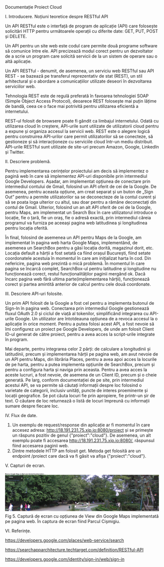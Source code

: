 Documentație Proiect Cloud

I.	Introducere. Noțiuni teoretice despre RESTful API 

Un API RESTful este o interfață de program de aplicație (API) care folosește solicitări HTTP pentru următoarele operații cu diferite date: GET, PUT, POST și DELETE.

Un API pentru un site web este codul care permite două programe software să comunice între ele. API precizează modul corect pentru un dezvoltator de a scrie un program care solicită servicii de la un sistem de operare sau o altă aplicație.

Un API RESTful - denumit, de asemenea, un serviciu web RESTful sau API REST - se bazează pe transferul reprezentativ de stat (REST), un stil arhitectural și o abordare a comunicațiilor utilizate deseori în dezvoltarea serviciilor web.

Tehnologia REST este de regulă preferată în favoarea tehnologiei SOAP (Simple Object Access Protocol), deoarece REST folosește mai puțin lățime de bandă, ceea ce o face mai potrivită pentru utilizarea eficientă a internetului.

REST-ul folosit de browsere poate fi gândit ca limbajul internetului. Odată cu utilizarea cloud în creștere, API-urile sunt utilizate de utilizatorii cloud pentru a expune și organiza accesul la servicii web. REST este o alegere logică pentru construirea API-urilor care permit utilizatorilor să se conecteze, să gestioneze și să interacționeze cu serviciile cloud într-un mediu distribuit. API-urile RESTful sunt utilizate de site-uri precum Amazon, Google, LinkedIn și Twitter.

II.	Descriere problemă. 

Pentru implementarea cerințelor proiectului am decis să implementez o pagină web în care să implementez API-uri disponibile prin intermediul Google Developers. Așadar, am implementat opțiunea de conectare prin intermediul contului de Gmail, folosind un API oferit de cei de la Google. De asemenea, pentru aceasta opțiune, am creat separat și un buton de „Sign Out” pentru a permite utilizatorilor sa se deconecteze de la contul curent și să se poata loga ulterior cu altul, sau doar pentru a rămâne deconectați din contul de Gmail.
Ulterior, folosind un an alt API oferit de cei de la Google, pentru Maps, am implementat un Search Box în care utilizatorul introduce o locație, fie o țară, fie un oraș, fie o adresă exactă, prin intermediul căreia programul va furniza pe aceeași pagina web latitudinea și longitudinea pentru locația oferită. 

În final, folosind de asemenea un API pentru Maps de la Google, am implementat în pagina web harta Google Maps, implementând, de asemenea un SearchBox pentru a găsi locația dorită, magazinul dorit, etc. Locația default a hărții a fost setată ca fiind orașul București, fiind setate coordonatele acestuia în momentul în care am inițializat harta în cod.
Din nefericire, pagina web prezintă o mică problemă. În momentul în care pagina se încarcă complet, SearchBox-ul pentru latitudine și longitudine nu funcționează corect, restul funcționalităților paginii mergând ok. Dacă încarc pagina web fără ultima parte(implementarea hărții), funcționează corect și partea amintită anterior de calcul pentru cele două coordonate. 

III.	Descriere API-uri folosite.

Un prim API folosit de la Google a fost cel pentru a implementa butonul de Sign-In în pagina web. Conectarea prin intermediul Google gestionează fluxul OAuth 2.0 și ciclul de viață al tokenilor, simplificând integrarea cu API-urile Google. Un utilizator are întotdeauna opțiunea de a revoca accesul la o aplicație în orice moment. Pentru a putea folosi acest API, a fost nevoie să îmi configurez un proiect pe Google Developers, de unde am folosit Client ID-ul generat de către proiect, pentru a avea acces la script-urile integrate în program. 

Mai departe, pentru integrarea celor 2 părți: de calculare a longitudinii și latitudinii, precum și implementarea hărții pe pagina web, am avut nevoie de un API pentru Maps, din librăria Places, pentru a avea apoi acces la locurile de pe harta, pentru a putea implementa opțiunile de SearchBox, precum și pentru a configura harta și naviga prin aceasta. Pentru a avea acces la aceste lucruri, a fost nevoie, de asemena de un Client ID, precum și o cheie generată. Pe larg, conform documentației de pe site, prin intermediul acestui API, se va permite să căutați informații despre loc folosind o varietate de categorii, inclusiv unități, puncte de interes proeminente și locații geografice. Se pot căuta locuri fie prin apropiere, fie printr-un șir de text. O căutare de loc returnează o listă de locuri împreună cu informații sumare despre fiecare loc.

IV.	Flux de date.

1.	Un exemplu de request/response din aplicație ar fi momentul în care accesez adresa: http://18.191.231.75.xip.io:8080/proiect și se primește un răspuns pozitiv de genul {"proiect":"cloud"}.
De asemenea, un alt exemplu poate fi accesarea http://18.191.231.75.xip.io:8080/, răspunsul fiind accesarea paginii web.
2.	Dintre metodele HTTP am folosit get. Metoda get folosită are un endpoint /proiect care dacă va fi găsit va afișa {"proiect":"cloud"}. 
            
V.          Capturi de ecran.

![alt text](https://github.com/AndreiGheorghe1998/Proiect_Cloud/blob/master/Map2.PNG)
Fig 5. Captură de ecran cu opțiunea de View din Google Maps implementată pe pagina web. În captura de ecran fiind Parcul Cișmigiu.


VI.	Referințe.

https://developers.google.com/places/web-service/search

https://searchapparchitecture.techtarget.com/definition/RESTful-API 

https://developers.google.com/identity/sign-in/web/sign-in 









